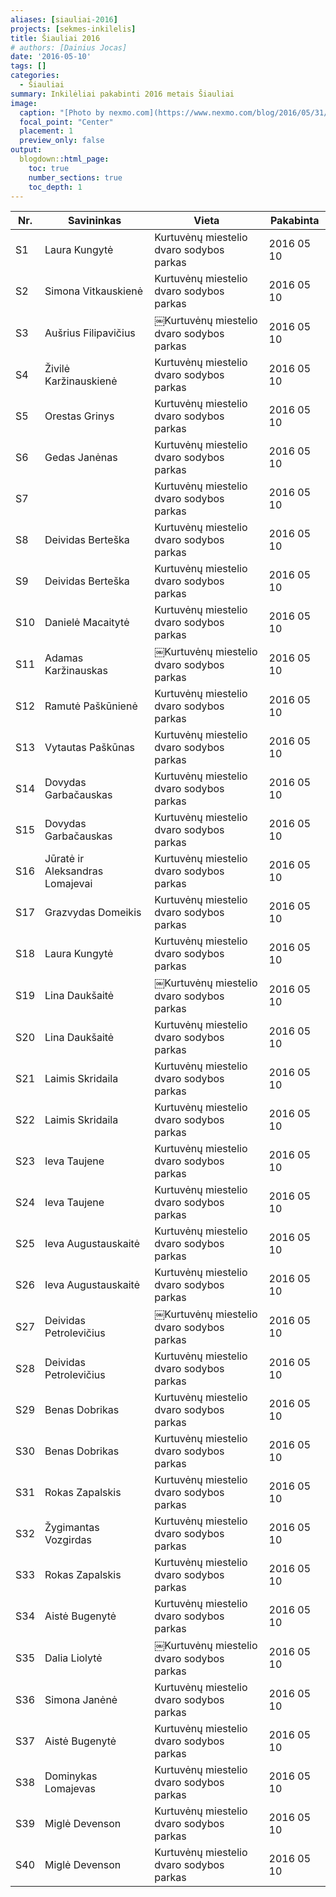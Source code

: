 ```yaml
---
aliases: [siauliai-2016]
projects: [sekmes-inkilelis]
title: Šiauliai 2016
# authors: [Dainius Jocas]
date: '2016-05-10'
tags: []
categories:
  - Šiauliai
summary: Inkilėliai pakabinti 2016 metais Šiauliai
image:
  caption: "[Photo by nexmo.com](https://www.nexmo.com/blog/2016/05/31/building-sms-google-sheets-application-aws-lambda-dr)"
  focal_point: "Center"
  placement: 1
  preview_only: false
output:
  blogdown::html_page:
    toc: true
    number_sections: true
    toc_depth: 1
---
```


| Nr. | Savininkas | Vieta | Pakabinta |
|-----|------------|-------|------|
|S1|Laura Kungytė|Kurtuvėnų miestelio dvaro sodybos parkas|2016 05 10|
|S2|Simona Vitkauskienė|Kurtuvėnų miestelio dvaro sodybos parkas|2016 05 10|
|S3|Aušrius Filipavičius|￼Kurtuvėnų miestelio dvaro sodybos parkas|2016 05 10|
|S4|Živilė Karžinauskienė|Kurtuvėnų miestelio dvaro sodybos parkas|2016 05 10|
|S5|Orestas Grinys|Kurtuvėnų miestelio dvaro sodybos parkas|2016 05 10|
|S6|Gedas Janėnas|Kurtuvėnų miestelio dvaro sodybos parkas|2016 05 10|
|S7||Kurtuvėnų miestelio dvaro sodybos parkas|2016 05 10|
|S8|Deividas Berteška|Kurtuvėnų miestelio dvaro sodybos parkas|2016 05 10|
|S9|Deividas Berteška|Kurtuvėnų miestelio dvaro sodybos parkas|2016 05 10|
|S10|Danielė Macaitytė|Kurtuvėnų miestelio dvaro sodybos parkas|2016 05 10|
|S11|Adamas Karžinauskas|￼Kurtuvėnų miestelio dvaro sodybos parkas|2016 05 10|
|S12|Ramutė Paškūnienė|Kurtuvėnų miestelio dvaro sodybos parkas|2016 05 10|
|S13|Vytautas Paškūnas|Kurtuvėnų miestelio dvaro sodybos parkas|2016 05 10|
|S14|Dovydas Garbačauskas|Kurtuvėnų miestelio dvaro sodybos parkas|2016 05 10|
|S15|Dovydas Garbačauskas|Kurtuvėnų miestelio dvaro sodybos parkas|2016 05 10|
|S16|Jūratė ir Aleksandras Lomajevai|Kurtuvėnų miestelio dvaro sodybos parkas|2016 05 10|
|S17|Grazvydas Domeikis|Kurtuvėnų miestelio dvaro sodybos parkas|2016 05 10|
|S18|Laura Kungytė|Kurtuvėnų miestelio dvaro sodybos parkas|2016 05 10|
|S19|Lina Daukšaitė|￼Kurtuvėnų miestelio dvaro sodybos parkas|2016 05 10|
|S20|Lina Daukšaitė|Kurtuvėnų miestelio dvaro sodybos parkas|2016 05 10|
|S21|Laimis Skridaila|Kurtuvėnų miestelio dvaro sodybos parkas|2016 05 10|
|S22|Laimis Skridaila|Kurtuvėnų miestelio dvaro sodybos parkas|2016 05 10|
|S23|Ieva Taujene|Kurtuvėnų miestelio dvaro sodybos parkas|2016 05 10|
|S24|Ieva Taujene|Kurtuvėnų miestelio dvaro sodybos parkas|2016 05 10|
|S25|Ieva Augustauskaitė|Kurtuvėnų miestelio dvaro sodybos parkas|2016 05 10|
|S26|Ieva Augustauskaitė|Kurtuvėnų miestelio dvaro sodybos parkas|2016 05 10|
|S27|Deividas Petrolevičius|￼Kurtuvėnų miestelio dvaro sodybos parkas|2016 05 10|
|S28|Deividas Petrolevičius|Kurtuvėnų miestelio dvaro sodybos parkas|2016 05 10|
|S29|Benas Dobrikas|Kurtuvėnų miestelio dvaro sodybos parkas|2016 05 10|
|S30|Benas Dobrikas|Kurtuvėnų miestelio dvaro sodybos parkas|2016 05 10|
|S31|Rokas Zapalskis|Kurtuvėnų miestelio dvaro sodybos parkas|2016 05 10|
|S32|Žygimantas Vozgirdas|Kurtuvėnų miestelio dvaro sodybos parkas|2016 05 10|
|S33|Rokas Zapalskis|Kurtuvėnų miestelio dvaro sodybos parkas|2016 05 10|
|S34|Aistė Bugenytė|Kurtuvėnų miestelio dvaro sodybos parkas|2016 05 10|
|S35|Dalia Liolytė|￼Kurtuvėnų miestelio dvaro sodybos parkas|2016 05 10|
|S36|Simona Janėnė|Kurtuvėnų miestelio dvaro sodybos parkas|2016 05 10|
|S37|Aistė Bugenytė|Kurtuvėnų miestelio dvaro sodybos parkas|2016 05 10|
|S38|Dominykas Lomajevas|Kurtuvėnų miestelio dvaro sodybos parkas|2016 05 10|
|S39|Miglė Devenson|Kurtuvėnų miestelio dvaro sodybos parkas|2016 05 10|
|S40|Miglė Devenson|Kurtuvėnų miestelio dvaro sodybos parkas|2016 05 10|
